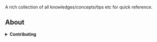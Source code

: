 
A rich collection of all knowledges/concepts/tips etc for quick reference.

## About

<details>
<summary><strong>Contributing</strong></summary>
Pull requests and stars are always welcome.
</details>

